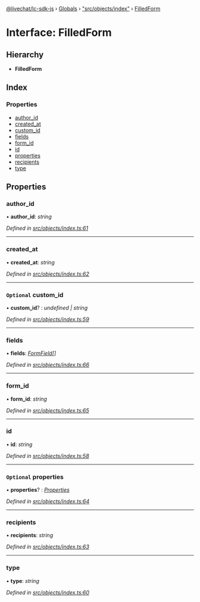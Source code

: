[@livechat/lc-sdk-js](../README.md) › [Globals](../globals.md) › ["src/objects/index"](../modules/_src_objects_index_.md) › [FilledForm](_src_objects_index_.filledform.md)

# Interface: FilledForm

## Hierarchy

* **FilledForm**

## Index

### Properties

* [author_id](_src_objects_index_.filledform.md#author_id)
* [created_at](_src_objects_index_.filledform.md#created_at)
* [custom_id](_src_objects_index_.filledform.md#optional-custom_id)
* [fields](_src_objects_index_.filledform.md#fields)
* [form_id](_src_objects_index_.filledform.md#form_id)
* [id](_src_objects_index_.filledform.md#id)
* [properties](_src_objects_index_.filledform.md#optional-properties)
* [recipients](_src_objects_index_.filledform.md#recipients)
* [type](_src_objects_index_.filledform.md#type)

## Properties

###  author_id

• **author_id**: *string*

*Defined in [src/objects/index.ts:61](https://github.com/livechat/lc-sdk-js/blob/ac28f06/src/objects/index.ts#L61)*

___

###  created_at

• **created_at**: *string*

*Defined in [src/objects/index.ts:62](https://github.com/livechat/lc-sdk-js/blob/ac28f06/src/objects/index.ts#L62)*

___

### `Optional` custom_id

• **custom_id**? : *undefined | string*

*Defined in [src/objects/index.ts:59](https://github.com/livechat/lc-sdk-js/blob/ac28f06/src/objects/index.ts#L59)*

___

###  fields

• **fields**: *[FormField](_src_objects_index_.formfield.md)[]*

*Defined in [src/objects/index.ts:66](https://github.com/livechat/lc-sdk-js/blob/ac28f06/src/objects/index.ts#L66)*

___

###  form_id

• **form_id**: *string*

*Defined in [src/objects/index.ts:65](https://github.com/livechat/lc-sdk-js/blob/ac28f06/src/objects/index.ts#L65)*

___

###  id

• **id**: *string*

*Defined in [src/objects/index.ts:58](https://github.com/livechat/lc-sdk-js/blob/ac28f06/src/objects/index.ts#L58)*

___

### `Optional` properties

• **properties**? : *[Properties](_src_objects_index_.properties.md)*

*Defined in [src/objects/index.ts:64](https://github.com/livechat/lc-sdk-js/blob/ac28f06/src/objects/index.ts#L64)*

___

###  recipients

• **recipients**: *string*

*Defined in [src/objects/index.ts:63](https://github.com/livechat/lc-sdk-js/blob/ac28f06/src/objects/index.ts#L63)*

___

###  type

• **type**: *string*

*Defined in [src/objects/index.ts:60](https://github.com/livechat/lc-sdk-js/blob/ac28f06/src/objects/index.ts#L60)*
